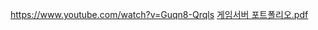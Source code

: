 https://www.youtube.com/watch?v=Guqn8-Qrqls
[게임서버 포트폴리오.pdf](https://github.com/ckdgkwkd27/LCHMMOProject/files/15377737/default.pdf)
